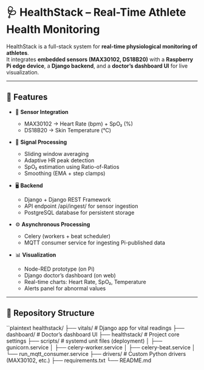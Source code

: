 # 🩺 HealthStack – Real-Time Athlete Health Monitoring

HealthStack is a full-stack system for **real-time physiological monitoring of athletes**.  
It integrates **embedded sensors (MAX30102, DS18B20)** with a **Raspberry Pi edge device**, a **Django backend**, and a **doctor’s dashboard UI** for live visualization.

---

## 🚀 Features

- 📡 **Sensor Integration**
  - MAX30102 → Heart Rate (bpm) + SpO₂ (%)
  - DS18B20 → Skin Temperature (°C)

- 🔢 **Signal Processing**
  - Sliding window averaging  
  - Adaptive HR peak detection  
  - SpO₂ estimation using Ratio-of-Ratios  
  - Smoothing (EMA + step clamps)

- 🖥 **Backend**
  - Django + Django REST Framework  
  - API endpoint /api/ingest/ for sensor ingestion  
  - PostgreSQL database for persistent storage

- ⚙ **Asynchronous Processing**
  - Celery (workers + beat scheduler)  
  - MQTT consumer service for ingesting Pi-published data

- 📊 **Visualization**
  - Node-RED prototype (on Pi)  
  - Django doctor’s dashboard (on web)  
  - Real-time charts: Heart Rate, SpO₂, Temperature  
  - Alerts panel for abnormal values

---

## 📂 Repository Structure

``plaintext
healthstack/
├── vitals/                 # Django app for vital readings
├── dashboard/              # Doctor’s dashboard UI
├── healthstack/            # Project core settings
├── scripts/                # systemd unit files (deployment)
│   ├── gunicorn.service
│   ├── celery-worker.service
│   ├── celery-beat.service
│   └── run_mqtt_consumer.service
├── drivers/                # Custom Python drivers (MAX30102, etc.)
├── requirements.txt
└── README.md
